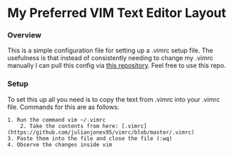 # My Preferred VIM Text Editor Layout

### Overview 

This is a simple configuration file for setting up a .vimrc setup file. The usefulness 
is that instead of consistently needing to change my .vimrc manually I can pull this config
via [this repository](https://github.com/julianjones95/vimrc). Feel free to use this repo.

### Setup

To set this up all you need is to copy the text from .vimrc into your .vimrc file. Commands 
for this are as follows:

	1. Run the command vim ~/.vimrc
    	2. Take the contents from here: [.vimrc](https://github.com/julianjones95/vimrc/blob/master/.vimrc) 
	3. Paste them into the file and close the file (:wq)
	4. Observe the changes inside vim 
